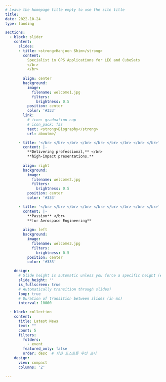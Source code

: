 ```yaml
---
# Leave the homepage title empty to use the site title
title:
date: 2022-10-24
type: landing

sections:
  - block: slider
    content:
      slides:
      - title: <strong>Hanjoon Shim</strong>
        content: 
          Specialist in GPS Applications for LEO and CubeSats
          </br>
          </br>
          
        align: center
        background:
          image:
            filename: welcome1.jpg
            filters:
              brightness: 0.5
          position: center
          color: '#333'
        link:
          # icon: graduation-cap
          # icon_pack: fas
          text: <strong>Biography</strong>
          url: aboutme/

      - title: '</br> </br> </br> </br> </br> </br> </br> </br> </br>'
        content: |-
          **Delivering professional,** </br>
          **high-impact presentations.**
          
        align: right
        background:
          image:
            filename: welcome2.jpg
            filters:
              brightness: 0.5
          position: center
          color: '#333'

      - title: '</br> </br> </br> </br> </br> </br> </br> </br> </br>'
        content: |-
          **Passion** </br>
          **for Aerospace Engineering**
          
        align: left
        background:
          image:
            filename: welcome3.jpg
            filters:
              brightness: 0.5
          position: center
          color: '#333'

    design:
      # Slide height is automatic unless you force a specific height (e.g. '400px')
      slide_height: ''
      is_fullscreen: true
      # Automatically transition through slides?
      loop: true
      # Duration of transition between slides (in ms)
      interval: 10000

  - block: collection
    content:
      title: Latest News
      text: ""
      count: 5
      filters:
        folders: 
          - event
        featured_only: false
        order: desc  # 최신 포스트를 우선 표시
    design:
      view: compact
      columns: '2'
    
---
```

